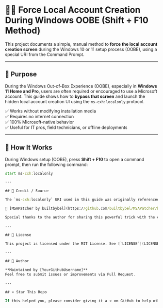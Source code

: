 # 🧑‍💻 Force Local Account Creation During Windows OOBE (Shift + F10 Method)

This project documents a simple, manual method to **force the local account creation screen** during the Windows 10 or 11 setup process (OOBE), using a special URI from the Command Prompt.

---

## 🎯 Purpose

During the Windows Out-of-Box Experience (OOBE), especially in **Windows 11 Home and Pro**, users are often required or encouraged to use a Microsoft account. This guide shows how to **bypass that screen** and launch the hidden local account creation UI using the `ms-cxh:localonly` protocol.

✅ Works without modifying installation media  
✅ Requires no internet connection  
✅ 100% Microsoft-native behavior  
✅ Useful for IT pros, field technicians, or offline deployments

---

## 🚀 How It Works

During Windows setup (OOBE), press **Shift + F10** to open a command prompt, then run the following command:

```cmd
start ms-cxh:localonly

---

## 🧭 Credit / Source

The `ms-cxh:localonly` URI used in this guide was originally referenced in the open-source project:

🔗 [MSAPatcher by builtbybel](https://github.com/builtbybel/MSAPatcher/blob/main/Program.cs)

Special thanks to the author for sharing this powerful trick with the community!

---

## 📄 License

This project is licensed under the MIT License. See [`LICENSE`](LICENSE) for more information.

---

## 👤 Author

**Maintained by [YourGitHubUsername]**  
Feel free to submit issues or improvements via Pull Request.

---

## ⭐ Star This Repo

If this helped you, please consider giving it a ⭐ on GitHub to help others discover it!
